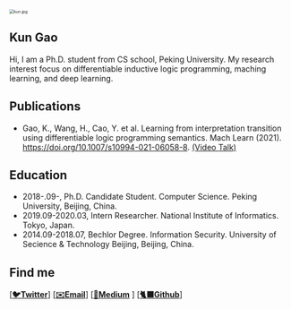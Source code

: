 <img src="https://s2.loli.net/2021/12/05/5QvnAriPUWblG9S.jpg" alt="kun.jpg" style="zoom:50%;" />

## Kun Gao

Hi, I am a Ph.D. student from CS school, Peking University. My research interest focus on differentiable inductive logic programming, maching learning, and deep learning.



## Publications

- Gao, K., Wang, H., Cao, Y. et al. Learning from interpretation transition using differentiable logic programming semantics. Mach Learn (2021). https://doi.org/10.1007/s10994-021-06058-8.  [(Video Talk)](https://www.youtube.com/watch?v=M_65WZBkLAQ&t=89s)

## Education

- 2018-.09-, Ph.D. Candidate Student. Computer Science. Peking University, Beijing, China. 
- 2019.09-2020.03, Intern Researcher. National Institute of Informatics. Tokyo, Japan.
- 2014.09-2018.07, Bechlor Degree. Information Security. University of Secience & Technology Beijing, Beijing, China. 

## Find me

[**[🐦Twitter](https://twitter.com/kwin_gao)**]   [**[✉️Email](mailto:kungao@pku.edu.cn)**]  [[**📎Medium**](https://kwinhoney.medium.com) ]  [**[🐈‍⬛Github](https://github.com/kwinHoney)**]

